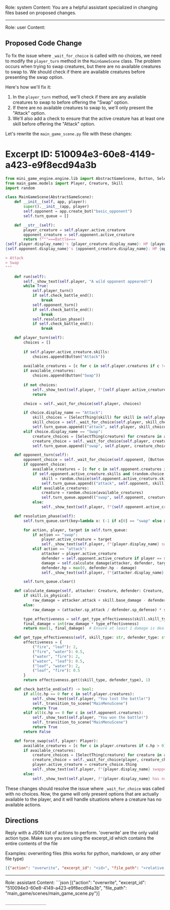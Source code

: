 Role: system
Content: You are a helpful assistant specialized in changing files based on proposed changes.
__________________
Role: user
Content: 
## Proposed Code Change
To fix the issue where `_wait_for_choice` is called with no choices, we need to modify the `player_turn` method in the `MainGameScene` class. The problem occurs when trying to swap creatures, but there are no available creatures to swap to. We should check if there are available creatures before presenting the swap option.

Here's how we'll fix it:

1. In the `player_turn` method, we'll check if there are any available creatures to swap to before offering the "Swap" option.
2. If there are no available creatures to swap to, we'll only present the "Attack" option.
3. We'll also add a check to ensure that the active creature has at least one skill before offering the "Attack" option.

Let's rewrite the `main_game_scene.py` file with these changes:

# Excerpt ID: 510094e3-60e8-4149-a423-e9f8ecd94a3b
```python main_game/scenes/main_game_scene.py
from mini_game_engine.engine.lib import AbstractGameScene, Button, SelectThing
from main_game.models import Player, Creature, Skill
import random

class MainGameScene(AbstractGameScene):
    def __init__(self, app, player):
        super().__init__(app, player)
        self.opponent = app.create_bot("basic_opponent")
        self.turn_queue = []

    def __str__(self):
        player_creature = self.player.active_creature
        opponent_creature = self.opponent.active_creature
        return f"""===Battle===
{self.player.display_name}'s {player_creature.display_name}: HP {player_creature.hp}/{player_creature.max_hp}
{self.opponent.display_name}'s {opponent_creature.display_name}: HP {opponent_creature.hp}/{opponent_creature.max_hp}

> Attack
> Swap
"""

    def run(self):
        self._show_text(self.player, "A wild opponent appeared!")
        while True:
            self.player_turn()
            if self.check_battle_end():
                break
            self.opponent_turn()
            if self.check_battle_end():
                break
            self.resolution_phase()
            if self.check_battle_end():
                break

    def player_turn(self):
        choices = []
        
        if self.player.active_creature.skills:
            choices.append(Button("Attack"))
        
        available_creatures = [c for c in self.player.creatures if c != self.player.active_creature and c.hp > 0]
        if available_creatures:
            choices.append(Button("Swap"))
        
        if not choices:
            self._show_text(self.player, f"{self.player.active_creature.display_name} has no available actions!")
            return

        choice = self._wait_for_choice(self.player, choices)

        if choice.display_name == "Attack":
            skill_choices = [SelectThing(skill) for skill in self.player.active_creature.skills]
            skill_choice = self._wait_for_choice(self.player, skill_choices)
            self.turn_queue.append(("attack", self.player, skill_choice.thing))
        elif choice.display_name == "Swap":
            creature_choices = [SelectThing(creature) for creature in available_creatures]
            creature_choice = self._wait_for_choice(self.player, creature_choices)
            self.turn_queue.append(("swap", self.player, creature_choice.thing))

    def opponent_turn(self):
        opponent_choice = self._wait_for_choice(self.opponent, [Button("Make Move")])
        if opponent_choice:
            available_creatures = [c for c in self.opponent.creatures if c != self.opponent.active_creature and c.hp > 0]
            if self.opponent.active_creature.skills and (random.choice(["attack", "swap"]) == "attack" or not available_creatures):
                skill = random.choice(self.opponent.active_creature.skills)
                self.turn_queue.append(("attack", self.opponent, skill))
            elif available_creatures:
                creature = random.choice(available_creatures)
                self.turn_queue.append(("swap", self.opponent, creature))
            else:
                self._show_text(self.player, f"{self.opponent.active_creature.display_name} has no available actions!")

    def resolution_phase(self):
        self.turn_queue.sort(key=lambda x: (-1 if x[0] == "swap" else x[1].active_creature.speed), reverse=True)

        for action, player, target in self.turn_queue:
            if action == "swap":
                player.active_creature = target
                self._show_text(self.player, f"{player.display_name} swapped to {target.display_name}!")
            elif action == "attack":
                attacker = player.active_creature
                defender = self.opponent.active_creature if player == self.player else self.player.active_creature
                damage = self.calculate_damage(attacker, defender, target)
                defender.hp = max(0, defender.hp - damage)
                self._show_text(self.player, f"{attacker.display_name} used {target.display_name} and dealt {damage} damage to {defender.display_name}!")

        self.turn_queue.clear()

    def calculate_damage(self, attacker: Creature, defender: Creature, skill: Skill) -> int:
        if skill.is_physical:
            raw_damage = attacker.attack + skill.base_damage - defender.defense
        else:
            raw_damage = (attacker.sp_attack / defender.sp_defense) * skill.base_damage

        type_effectiveness = self.get_type_effectiveness(skill.skill_type, defender.creature_type)
        final_damage = int(raw_damage * type_effectiveness)
        return max(1, final_damage)  # Ensure at least 1 damage is dealt

    def get_type_effectiveness(self, skill_type: str, defender_type: str) -> float:
        effectiveness = {
            ("fire", "leaf"): 2,
            ("fire", "water"): 0.5,
            ("water", "fire"): 2,
            ("water", "leaf"): 0.5,
            ("leaf", "water"): 2,
            ("leaf", "fire"): 0.5
        }
        return effectiveness.get((skill_type, defender_type), 1)

    def check_battle_end(self) -> bool:
        if all(c.hp == 0 for c in self.player.creatures):
            self._show_text(self.player, "You lost the battle!")
            self._transition_to_scene("MainMenuScene")
            return True
        elif all(c.hp == 0 for c in self.opponent.creatures):
            self._show_text(self.player, "You won the battle!")
            self._transition_to_scene("MainMenuScene")
            return True
        return False

    def force_swap(self, player: Player):
        available_creatures = [c for c in player.creatures if c.hp > 0]
        if available_creatures:
            creature_choices = [SelectThing(creature) for creature in available_creatures]
            creature_choice = self._wait_for_choice(player, creature_choices)
            player.active_creature = creature_choice.thing
            self._show_text(self.player, f"{player.display_name} swapped to {player.active_creature.display_name}!")
        else:
            self._show_text(self.player, f"{player.display_name} has no more creatures able to battle!")
```

These changes should resolve the issue where `_wait_for_choice` was called with no choices. Now, the game will only present options that are actually available to the player, and it will handle situations where a creature has no available actions.

## Directions
Reply with a JSON list of actions to perform. 'overwrite' are the only valid action type. 
Make sure you are using the excerpt_id which contains the entire contents of the file

Examples:
overwriting files (this works for python, markdown, or any other file type)
```json output_example1
[{"action": "overwrite", "excerpt_id": "<id>", "file_path": "<relative file path>"}]
```

__________________
Role: assistant
Content: ```json
[{"action": "overwrite", "excerpt_id": "510094e3-60e8-4149-a423-e9f8ecd94a3b", "file_path": "main_game/scenes/main_game_scene.py"}]
```
__________________
